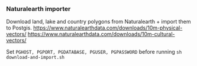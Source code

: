 ### Naturalearth importer

Download land, lake and country polygons from Naturalearth + import them to Postgis. https://www.naturalearthdata.com/downloads/10m-physical-vectors/ https://www.naturalearthdata.com/downloads/10m-cultural-vectors/


Set `PGHOST, PGPORT, PGDATABASE, PGUSER, PGPASSWORD` before running `sh download-and-import.sh`
